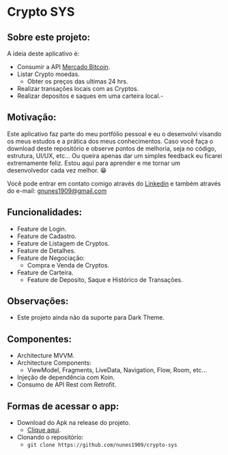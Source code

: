 # Crypto SYS

## Sobre este projeto:
A ideia deste aplicativo é:
- Consumir a API <a href="https://www.mercadobitcoin.com.br/api-doc/">Mercado Bitcoin</a>.
- Listar Crypto moedas.
  - Obter os preços das ultimas 24 hrs.
- Realizar transações locais com as Cryptos.
- Realizar depositos e saques em uma carteira local.- 

## Motivação:
Este aplicativo faz parte do meu portfólio pessoal e eu o desenvolvi visando os meus estudos e a prática dos meus conhecimentos. Caso você faça o download deste repositório e observe pontos de melhoria, seja no código, estrutura, UI/UX, etc... Ou queira apenas dar um simples feedback eu ficarei extremamente feliz. Estou aqui para aprender e me tornar um desenvolvedor cada vez melhor. 😁

Você pode entrar em contato comigo através do <a href="https://www.linkedin.com/in/nunes1909/">Linkedin</a> e também através do e-mail: <a href="mailto:gnunes1909@gmail.com">gnunes1909@gmail.com</a>

## Funcionalidades:
- Feature de Login.
- Feature de Cadastro.
- Feature de Listagem de Cryptos.
- Feature de Detalhes.
- Feature de Negociação: 
  - Compra e Venda de Cryptos.
- Feature de Carteira.
  - Feature de Deposito, Saque e Histórico de Transações.

## Observações:
- Este projeto ainda não da suporte para Dark Theme.

## Componentes:
- Architecture MVVM.
- Architecture Components:
  - ViewModel, Fragments, LiveData, Navigation, Flow, Room, etc...
- Injeção de dependência com Koin.
- Consumo de API Rest com Retrofit.

## Formas de acessar o app:
- Download do Apk na release do projeto.
  - <a href="https://github.com/nunes1909/crypto-sys/releases/tag/v1.0">Clique aqui</a>.
- Clonando o repositório:
  - ``` git clone https://github.com/nunes1909/crypto-sys ```

